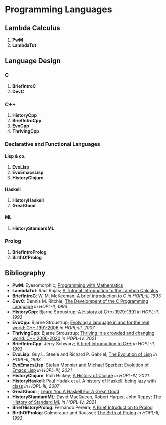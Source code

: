 # Programming Languages
## Lambda Calculus
1. **PwM**
2. **LambdaTut**
## Language Design
### C
1. **BriefIntroC**
2. **DevC**
### C++
1. **HistoryCpp**
2. **BriefIntroCpp**
3. **EvoCpp**
4. **ThrivingCpp**
### Declarative and Functional Languages
#### Lisp & co.
1. **EvoLisp**
2. **EvoEmacsLisp**
3. **HistoryClojure**
#### Haskell
1. **HistoryHaskell**
2. **GreatGood**
#### ML
1. **HistoryStandardML**
### Prolog
1. **BriefIntroProlog**
2. **BirthOfProlog**

## Bibliography
* **PwM**: Eyesomorphic; [Programming with Mathematics](https://www.youtube.com/watch?v=ViPNHMSUcog)
* **LambdaTut**: Raul Rojas; [A Tutorial Introduction to the Lambda Calculus](https://personal.utdallas.edu/~gupta/courses/apl/lambda.pdf)
* **BriefIntroC**: W. M. McKeeman; [A brief introduction to C](https://dl.acm.org/doi/pdf/10.1145/154766.155382) *in HOPL-II, 1993*
* **DevC**: Dennis M. Ritchie; [The Develompent of the C Programming Language](https://brent.hailpern.com/wp-content/uploads/2020/02/p671-ritchie.pdf) *in HOPL-II, 1993*
* **HistoryCpp**: Bjarne Stroustrup; [A History of C++: 1979-1991](https://dl.acm.org/doi/pdf/10.1145/154766.155375) *in HOPL-II, 1993*
* **EvoCpp**: Bjarne Stroustrup; [Evolving a language in and for the real world: C++ 1991-2006](https://www.stroustrup.com/hopl-almost-final.pdf) *in HOPL-III, 2007*
* **ThrivingCpp**: Bjarne Stroustrup; [Thriving in a crowded and changing world: C++ 2006-2020](https://www.stroustrup.com/hopl20main-p5-p-bfc9cd4--final.pdf) *in HOPL-IV, 2021*
* **BriefIntroCpp**: Jerry Schwarz; [A brief introduction to C++](https://dl.acm.org/doi/pdf/10.1145/154766.155383) *in HOPL-II, 1993*
* **EvoLisp**: Guy L. Steele and Richard P. Gabriel; [The Evolution of Lisp](https://dl.acm.org/doi/pdf/10.1145/154766.155373) *in HOPL-II, 1993*
* **EvoEmacsLisp**: Stefan Monnier and Michael Sperber; [Evolution of Emacs Lisp](https://dl.acm.org/doi/pdf/10.1145/3386324) *in HOPL-IV, 2021*
* **HistoryClojure**: Rich Hickey; [A History of Clojure](https://dl.acm.org/doi/pdf/10.1145/3386321) *in HOPL-IV, 2021*
* **HistoryHaskell**: Paul Hudak et al. [A history of Haskell: being lazy with class](https://www.microsoft.com/en-us/research/wp-content/uploads/2016/07/history.pdf) *in HOPL-III, 2007*
* **GreatGood**: ; [Learn You A Haskell For A Great Good](https://learnyouahaskell.com/introduction)
* **HistoryStandardML**: David MacQueen, Robert Harper, John Reppy; [The History of Standard ML](https://smlfamily.github.io/history/SML-history.pdf) *in HOPL-IV, 2021*
* **BriefHistoryProlog**: Fernando Pereira; [A Brief Introduction to Prolog](https://dl.acm.org/doi/pdf/10.1145/154766.155398)
* **BirthOfProlog**: Colmerauer and Roussel; [The Birth of Prolog](https://dl.acm.org/doi/pdf/10.1145/154766.155362) *in HOPL-II, 1993*
